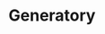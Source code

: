 ---
layout: default
title: Generatory
parent: Oprogramowanie
redirect_to: https://oswida.github.io/cyber/app/dist/#/gen?lang=pl
---
